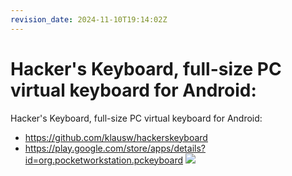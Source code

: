 ```yaml
---
revision_date: 2024-11-10T19:14:02Z
---
```

# Hacker's Keyboard, full-size PC virtual keyboard for Android:
Hacker's Keyboard, full-size PC virtual keyboard for Android:
* https://github.com/klausw/hackerskeyboard
* https://play.google.com/store/apps/details?id=org.pocketworkstation.pckeyboard
![](https://play-lh.googleusercontent.com/-tk83VJoGClbpWpR41Hs-PVKTbLQcQ053f32BAhbmdZXQuTHcb3MfA_s5nCS5ylo5g)